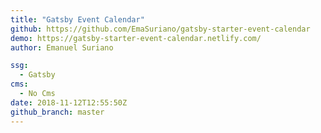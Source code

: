 ```yaml
---
title: "Gatsby Event Calendar"
github: https://github.com/EmaSuriano/gatsby-starter-event-calendar
demo: https://gatsby-starter-event-calendar.netlify.com/
author: Emanuel Suriano

ssg:
  - Gatsby
cms:
  - No Cms
date: 2018-11-12T12:55:50Z
github_branch: master
---
```

